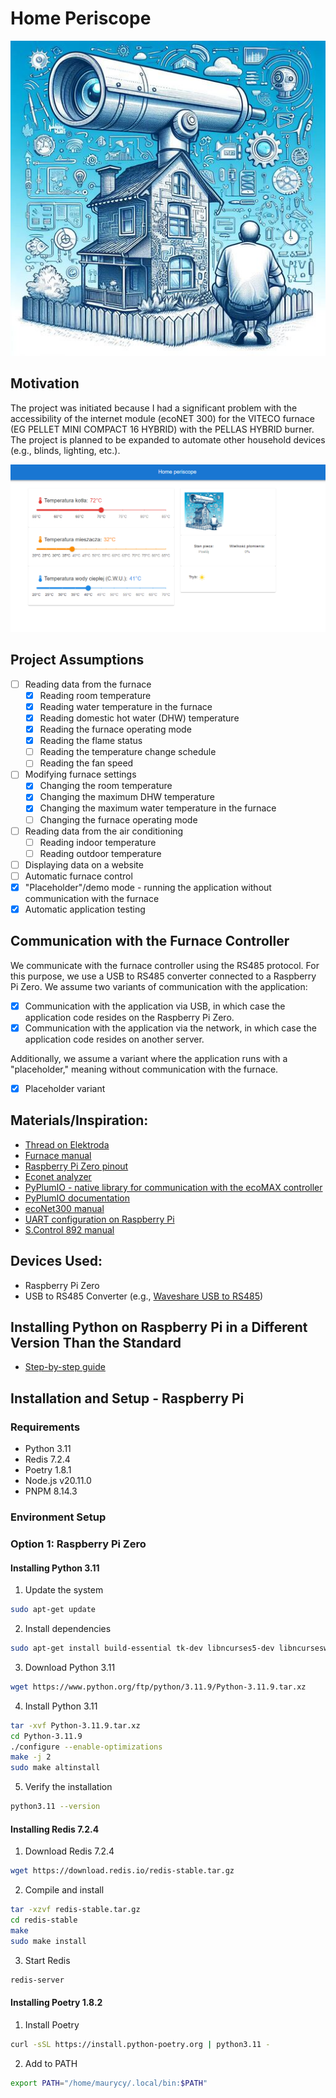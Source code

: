 # Home Periscope

![image](img/home-periscope.png)

## Motivation

The project was initiated because I had a significant problem with the accessibility of the internet module (ecoNET 300) for the VITECO furnace (EG PELLET MINI COMPACT 16 HYBRID) with the PELLAS HYBRID burner. The project is planned to be expanded to automate other household devices (e.g., blinds, lighting, etc.).

![image](img/preview_2.png)

## Project Assumptions

- [ ] Reading data from the furnace
  - [x] Reading room temperature
  - [x] Reading water temperature in the furnace
  - [x] Reading domestic hot water (DHW) temperature
  - [x] Reading the furnace operating mode
  - [x] Reading the flame status
  - [ ] Reading the temperature change schedule
  - [ ] Reading the fan speed
- [ ] Modifying furnace settings
  - [x] Changing the room temperature
  - [x] Changing the maximum DHW temperature
  - [x] Changing the maximum water temperature in the furnace
  - [ ] Changing the furnace operating mode
- [ ] Reading data from the air conditioning
  - [ ] Reading indoor temperature
  - [ ] Reading outdoor temperature
- [ ] Displaying data on a website
- [ ] Automatic furnace control
- [x] "Placeholder"/demo mode - running the application without communication with the furnace
- [x] Automatic application testing

## Communication with the Furnace Controller

We communicate with the furnace controller using the RS485 protocol. For this purpose, we use a USB to RS485 converter connected to a Raspberry Pi Zero. We assume two variants of communication with the application:
- [x] Communication with the application via USB, in which case the application code resides on the Raspberry Pi Zero.
- [x] Communication with the application via the network, in which case the application code resides on another server.

Additionally, we assume a variant where the application runs with a "placeholder," meaning without communication with the furnace.

- [x] Placeholder variant

## Materials/Inspiration:

- [Thread on Elektroda](https://www.elektroda.pl/rtvforum/topic3346727.html)
- [Furnace manual](https://www.viteco.pl/pliki/produkty/eg-pellet-mini-compact-16-hybrid/instrukcja-obsugi-eg-pellet-mini-compact-16-hybrid.pdf)
- [Raspberry Pi Zero pinout](https://pinout.xyz/pinout/serial_pi_zero)
- [Econet analyzer](https://github.com/twkrol/econetanalyze)
- [PyPlumIO - native library for communication with the ecoMAX controller](https://github.com/denpamusic/PyPlumIO)
- [PyPlumIO documentation](https://pyplumio.denpa.pro/)
- [ecoNet300 manual](https://thermostahl.ro/wp-content/uploads/2020/08/ecoNET300_DTR_1.0_ENG.pdf)
- [UART configuration on Raspberry Pi](https://www.abelectronics.co.uk/kb/article/1035/serial-port-setup-in-raspberry-pi-os)
- [S.Control 892 manual](https://galmet.com.pl/uploads/productfiles/instrukcja-pellasx-scontrol-892-20042017.pdf)

## Devices Used:

- Raspberry Pi Zero
- USB to RS485 Converter (e.g., [Waveshare USB to RS485](https://www.waveshare.com/usb-to-rs485-b.htm))

## Installing Python on Raspberry Pi in a Different Version Than the Standard

- [Step-by-step guide](https://www.enablegeek.com/tutorial/install-python-on-a-raspberry-pi-step-by-step-guide/)

## Installation and Setup - Raspberry Pi

### Requirements

- Python 3.11
- Redis 7.2.4
- Poetry 1.8.1
- Node.js v20.11.0
- PNPM 8.14.3

### Environment Setup

### Option 1: Raspberry Pi Zero

#### Installing Python 3.11

1. Update the system
```bash
sudo apt-get update
```

2. Install dependencies
```bash
sudo apt-get install build-essential tk-dev libncurses5-dev libncursesw5-dev libreadline6-dev libdb5.3-dev libgdbm-dev libsqlite3-dev libssl-dev libbz2-dev libexpat1-dev liblzma-dev zlib1g-dev libffi-dev
```

3. Download Python 3.11
```bash
wget https://www.python.org/ftp/python/3.11.9/Python-3.11.9.tar.xz
```

4. Install Python 3.11
```bash
tar -xvf Python-3.11.9.tar.xz
cd Python-3.11.9
./configure --enable-optimizations
make -j 2
sudo make altinstall
```

5. Verify the installation
```bash
python3.11 --version
```

#### Installing Redis 7.2.4

1. Download Redis 7.2.4
```bash
wget https://download.redis.io/redis-stable.tar.gz
```

2. Compile and install
```bash
tar -xzvf redis-stable.tar.gz
cd redis-stable
make
sudo make install
```

3. Start Redis
```bash
redis-server
```

#### Installing Poetry 1.8.2

1. Install Poetry
```bash
curl -sSL https://install.python-poetry.org | python3.11 -
```

2. Add to PATH
```bash
export PATH="/home/maurycy/.local/bin:$PATH"
```